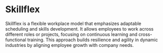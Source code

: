 # Skillflex
Skillflex is a flexible workplace model that emphasizes adaptable scheduling and skills development. It allows employees to work across different roles or projects, focusing on continuous learning and cross-functional training. This approach builds resilience and agility in dynamic industries by aligning employee growth with company needs.

